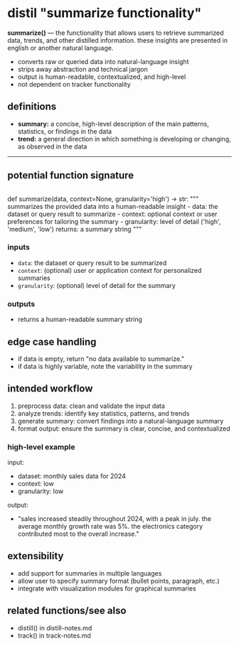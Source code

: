 # distil "summarize functionality"
**summarize()** — the functionality that allows users to retrieve summarized data, trends, and other distilled information. these insights are presented in english or another natural language.

- converts raw or queried data into natural-language insight
- strips away abstraction and technical jargon
- output is human-readable, contextualized, and high-level
- not dependent on tracker functionality

## definitions
- **summary:** a concise, high-level description of the main patterns, statistics, or findings in the data
- **trend:** a general direction in which something is developing or changing, as observed in the data

---

## potential function signature

> ```python
def summarize(data, context=None, granularity='high') -> str:
    """
    summarizes the provided data into a human-readable insight
    - data: the dataset or query result to summarize
    - context: optional context or user preferences for tailoring the summary
    - granularity: level of detail ('high', 'medium', 'low')
    returns: a summary string
    """

### inputs
- `data`: the dataset or query result to be summarized
- `context`: (optional) user or application context for personalized summaries
- `granularity`: (optional) level of detail for the summary

### outputs
- returns a human-readable summary string

## edge case handling
- if data is empty, return "no data available to summarize."
- if data is highly variable, note the variability in the summary

## intended workflow
1. preprocess data: clean and validate the input data
2. analyze trends: identify key statistics, patterns, and trends
3. generate summary: convert findings into a natural-language summary
4. format output: ensure the summary is clear, concise, and contextualized

### high-level example
input:
- dataset: monthly sales data for 2024
- context: low
- granularity: low

output:
- "sales increased steadily throughout 2024, with a peak in july. the average monthly growth rate was 5%. the electronics category contributed most to the overall increase."

## extensibility
- add support for summaries in multiple languages
- allow user to specify summary format (bullet points, paragraph, etc.)
- integrate with visualization modules for graphical summaries

## related functions/see also
- distill() in distill-notes.md
- track() in track-notes.md
